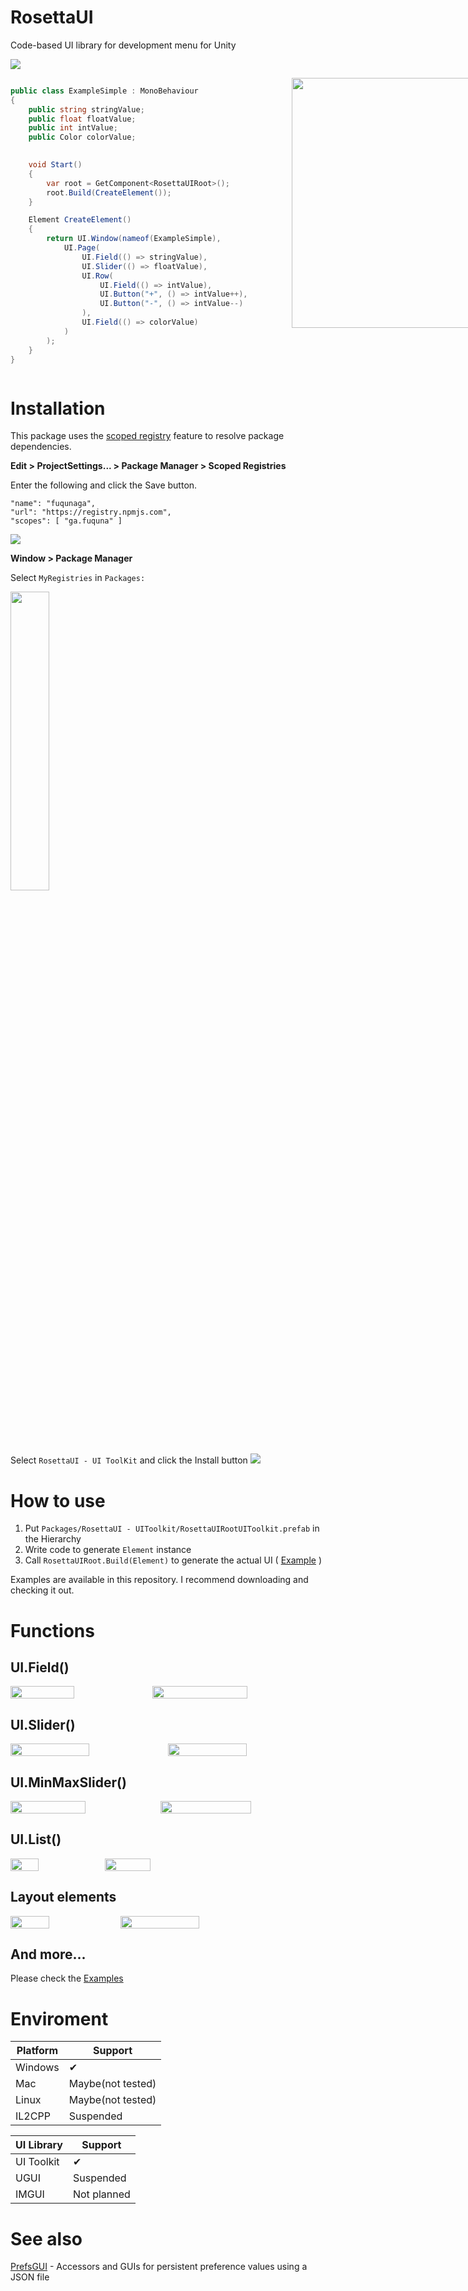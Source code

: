 # RosettaUI

Code-based UI library for development menu for Unity

![](Documentation~/2023-01-25-15-48-22.png)


<div style="display: flex; align-items: start">
<div style="min-width: 450px">

```csharp
public class ExampleSimple : MonoBehaviour
{
    public string stringValue;
    public float floatValue;
    public int intValue;
    public Color colorValue;

    
    void Start()
    {
        var root = GetComponent<RosettaUIRoot>();
        root.Build(CreateElement());
    }

    Element CreateElement()
    {
        return UI.Window(nameof(ExampleSimple),
            UI.Page(
                UI.Field(() => stringValue),
                UI.Slider(() => floatValue),
                UI.Row(
                    UI.Field(() => intValue),
                    UI.Button("+", () => intValue++),
                    UI.Button("-", () => intValue--)
                ),
                UI.Field(() => colorValue)
            )
        );
    }
}
```

</div>
<img src=Documentation~/simple.gif width=400px/>
</div>


# Installation

This package uses the [scoped registry] feature to resolve package
dependencies. 

[scoped registry]: https://docs.unity3d.com/Manual/upm-scoped.html


**Edit > ProjectSettings... > Package Manager > Scoped Registries**

Enter the following and click the Save button.

```
"name": "fuqunaga",
"url": "https://registry.npmjs.com",
"scopes": [ "ga.fuquna" ]
```
![](Documentation~/2022-04-12-17-29-38.png)


**Window > Package Manager**

Select `MyRegistries` in `Packages:`

<img src="Documentation~/2022-04-12-17-40-26.png" width=35%>

Select `RosettaUI - UI ToolKit` and click the Install button
![](Documentation~/2022-04-12-18-04-29.png)


# How to use

1. Put `Packages/RosettaUI - UIToolkit/RosettaUIRootUIToolkit.prefab` in the Hierarchy
1. Write code to generate `Element` instance
1. Call `RosettaUIRoot.Build(Element)` to generate the actual UI ( [Example] )

[Example]: Assets/Example/ExampleSimple.cs

Examples are available in this repository.
I recommend downloading and checking it out.


# Functions

## UI.Field()

<div style="display: flex; align-items: start; max-width: 1000px">
<img src="Documentation~/field.gif" width=45%/>
<img src="Documentation~/2023-01-25-16-36-00.png" width=55% />
</div>


## UI.Slider()

<div style="display: flex; align-items: start; max-width: 1000px">
<img src="Documentation~/2023-01-25-16-41-59.png" width=50%/>
<img src="Documentation~/2023-01-25-16-56-56.png" width=50%/>
</div>

## UI.MinMaxSlider()

<div style="display: flex; align-items: start; max-width: 1000px">
<img src="Documentation~/2023-01-25-17-05-28.png" width=50% />
<img src="Documentation~/2023-01-25-17-07-45.png" width=55% />
</div>


## UI.List()

<div style="display: flex; align-items: start; max-width: 1000px">
<img src="Documentation~/2023-01-25-17-11-06.png" width=30% />
<img src="Documentation~/2023-01-25-17-25-46.png" width=38% />
</div>

## Layout elements

<div style="display: flex; align-items: start; max-width: 1000px">
<img src="Documentation~/2023-01-25-17-26-32.png" width=35% />
<img src="Documentation~/2023-01-25-17-27-30.png" width=50% />
</div>

## And more...
Please check the [Examples](Assets/Scenes)

# Enviroment

| Platform | Support           |
| -------- | ----------------- |
| Windows  | ✔                 |
| Mac      | Maybe(not tested) |
| Linux    | Maybe(not tested) |
| IL2CPP   | Suspended         |

| UI Library | Support      |
| ---------- | ----------- |
| UI Toolkit | ✔           |
| UGUI       | Suspended   |
| IMGUI      | Not planned |


# See also

[PrefsGUI](https://github.com/fuqunaga/PrefsGUI) - Accessors and GUIs for persistent preference values using a JSON file
